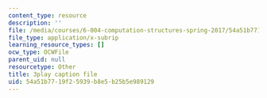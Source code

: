 ```yaml
---
content_type: resource
description: ''
file: /media/courses/6-004-computation-structures-spring-2017/54a51b7719f25939b8e5b25b5e989129_b-jgbeTojrk.vtt
file_type: application/x-subrip
learning_resource_types: []
ocw_type: OCWFile
parent_uid: null
resourcetype: Other
title: 3play caption file
uid: 54a51b77-19f2-5939-b8e5-b25b5e989129
---
```

